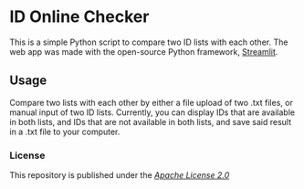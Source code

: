 # ID Online Checker

This is a simple Python script to compare two ID lists with each other. The web app was made with the open-source Python framework, [Streamlit](https://docs.streamlit.io/).

## Usage

Compare two lists with each other by either a file upload of two .txt files, or manual input of two ID lists.
Currently, you can display IDs that are available in both lists, and IDs that are not available in both lists, and save said result in a .txt file to your computer.

### License

This repository is published under the *[Apache License 2.0](https://www.apache.org/licenses/LICENSE-2.0)*
